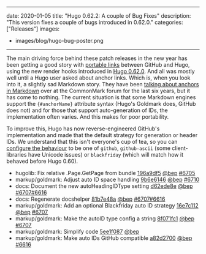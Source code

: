 
---
date: 2020-01-05
title: "Hugo 0.62.2: A couple of Bug Fixes"
description: "This version fixes a couple of bugs introduced in 0.62.0."
categories: ["Releases"]
images:
- images/blog/hugo-bug-poster.png

---

The main driving force behind these patch releases in the new year has been getting a good story with [portable links](https://github.com/bep/portable-hugo-links/) between GitHub and Hugo, using the new render hooks introduced in [Hugo 0.62.0](https://gohugo.io/news/0.62.0-relnotes/). And all was mostly well until a Hugo user asked about anchor links. Which is, when you look into it, a slightly sad Markdown story. They have been [talking about anchors in Markdown](https://talk.commonmark.org/t/anchors-in-markdown/247) over at the CommonMark forum for the last six years, but it has come to nothing. The current situation is that some Markdown engines support the `{#anchorName}` attribute syntax (Hugo's Goldmark does, GitHub does not) and for those that support auto-generation of IDs, the implementation often varies. And this makes for poor portability.

To improve this, Hugo has now reverse-engineered GitHub's implementation and made that the default strategy for generation or header IDs. We understand that this isn't everyone's cup of tea, so you can [configure the behaviour](https://gohugo.io/getting-started/configuration-markup#goldmark) to be one of `github`, `github-ascii` (some client-libraries have Unicode issues) or `blackfriday` (which will match how it behaved before Hugo 0.60).

* hugolib: Fix relative .Page.GetPage from bundle [196a9df5](https://github.com/gohugoio/hugo/commit/196a9df585c4744e3280f37c1c24e469fce14b8c) [@bep](https://github.com/bep) [#6705](https://github.com/gohugoio/hugo/issues/6705)
* markup/goldmark: Adjust auto ID space handling [9b6e6146](https://github.com/gohugoio/hugo/commit/9b6e61464b09ffe3423fb8d7c72bddb7a9ed5b98) [@bep](https://github.com/bep) [#6710](https://github.com/gohugoio/hugo/issues/6710)
* docs: Document the new autoHeadingIDType setting [d62ede8e](https://github.com/gohugoio/hugo/commit/d62ede8e9e5883e7ebb023e49b82f07b45edc1c7) [@bep](https://github.com/bep) [#6707](https://github.com/gohugoio/hugo/issues/6707)[#6616](https://github.com/gohugoio/hugo/issues/6616)
* docs: Regenerate docshelper [81b7e48a](https://github.com/gohugoio/hugo/commit/81b7e48a55092203aeee8785799e6fed3928760e) [@bep](https://github.com/bep) [#6707](https://github.com/gohugoio/hugo/issues/6707)[#6616](https://github.com/gohugoio/hugo/issues/6616)
* markup/goldmark: Add an optional Blackfriday auto ID strategy [16e7c112](https://github.com/gohugoio/hugo/commit/16e7c1120346bd853cf6510ffac8e94824bf2c7f) [@bep](https://github.com/bep) [#6707](https://github.com/gohugoio/hugo/issues/6707)
* markup/goldmark: Make the autoID type config a string [8f071fc1](https://github.com/gohugoio/hugo/commit/8f071fc159ce9a0fc0ea14a73bde8f299bedd109) [@bep](https://github.com/bep) [#6707](https://github.com/gohugoio/hugo/issues/6707)
* markup/goldmark: Simplify code [5ee1f087](https://github.com/gohugoio/hugo/commit/5ee1f0876f3ec8b79d6305298185dc821ead2d28) [@bep](https://github.com/bep) 
* markup/goldmark: Make auto IDs GitHub compatible [a82d2700](https://github.com/gohugoio/hugo/commit/a82d2700fcc772aada15d65b8f76913ca23f7404) [@bep](https://github.com/bep) [#6616](https://github.com/gohugoio/hugo/issues/6616)



